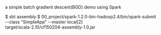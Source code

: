 
a simple batch gradient descent(BGD) demo using Spark

$ sbt assembly
$ 00_project/spark-1.2.0-bin-hadoop2.4/bin/spark-submit \
  --class "SimpleApp" --master local\[2\] \
  target/scala-2.10/cf150204-assembly-1.0.jar


